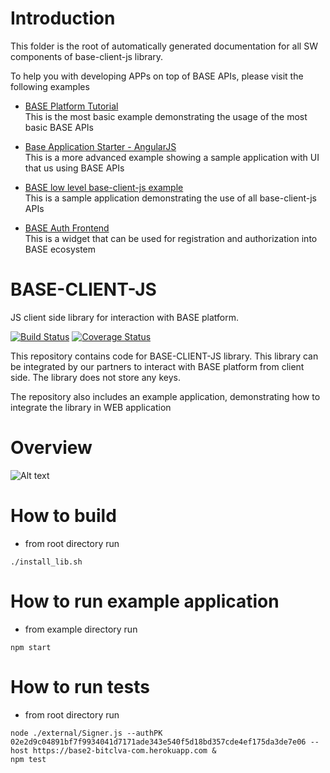 # Introduction

This folder is the root of automatically generated documentation for all SW components of base-client-js library.

To help you with developing APPs on top of BASE APIs, please visit the following examples

- [BASE Platform Tutorial](https://github.com/bitclave/base-tutorial) <br/>
This is the most basic example demonstrating the usage of the most basic BASE APIs

- [Base Application Starter - AngularJS](https://github.com/bitclave/base-tutorial-sample-app) <br/>
This is a more advanced example showing a sample application with UI that us using BASE APIs

- [BASE low level base-client-js example](https://github.com/bitclave/base-client-js/tree/develop/example) <br/>
This is a sample application demonstrating the use of all base-client-js APIs

- [BASE Auth Frontend](https://github.com/bitclave/base-auth-frontend) <br/>
This is a widget that can be used for registration and authorization into BASE ecosystem



# BASE-CLIENT-JS
JS client side library for interaction with BASE platform.

[![Build Status](https://travis-ci.org/bitclave/base-client-js.svg?branch=develop)](https://travis-ci.org/bitclave/base-client-js)
[![Coverage Status](https://coveralls.io/repos/github/bitclave/base-client-js/badge.svg)](https://coveralls.io/github/bitclave/base-client-js)

This repository contains code for BASE-CLIENT-JS library. This library can be integrated by our partners to interact with BASE platform from client side. The library does not store any keys.

The repository also includes an example application, demonstrating how to integrate the library in WEB application

# Overview

![Alt text](https://github.com/bitclave/base-client-js/blob/develop/images/base_phase1_overview.png)

# How to build
- from root directory run
```
./install_lib.sh

```
# How to run example application
- from example directory run
```
npm start
```

# How to run tests
- from root directory run
```
node ./external/Signer.js --authPK 02e2d9c04891bf7f9934041d7171ade343e540f5d18bd357cde4ef175da3de7e06 --host https://base2-bitclva-com.herokuapp.com &
npm test
```
